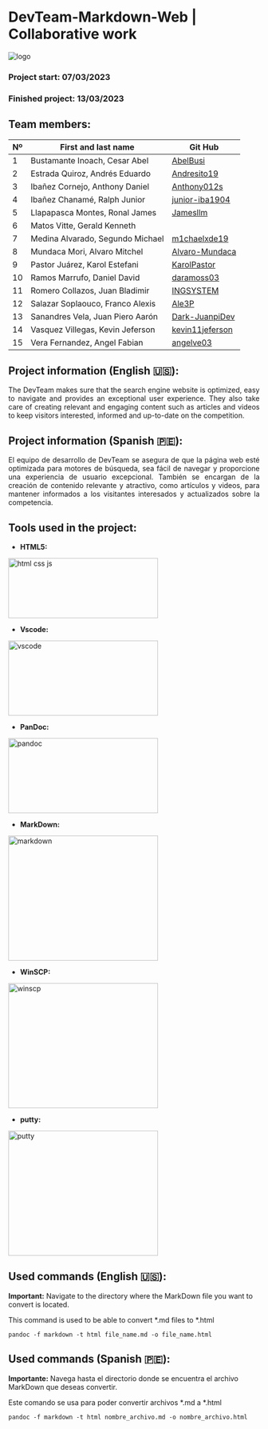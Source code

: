 # DevTeam-Markdown-Web | Collaborative work

![logo](https://github.com/INGSYSTEM/DevTeam-Markdown-Web/blob/main/Proyecto_html_y_css/img/logo_de_DevTeam_sin_fondo.png?raw=true)

### Project start: 07/03/2023
### Finished project: 13/03/2023

## Team members:
   |Nº| First and last name| Git Hub |
   | --- | --- | --- |
   | 1 | Bustamante Inoach, Cesar Abel | [AbelBusi](https://github.com/AbelBusi) |
   | 2 | Estrada Quiroz, Andrés Eduardo | [Andresito19](https://github.com/Andresito19) |
   | 3 | Ibañez Cornejo, Anthony Daniel  | [Anthony012s](https://github.com/Anthony012s) |
   | 4 | Ibañez Chanamé, Ralph Junior | [junior-iba1904](https://github.com/junior-iba1904) |
   | 5 | Llapapasca Montes, Ronal James| [Jamesllm](https://github.com/Jamesllm) |
   | 6 | Matos Vitte, Gerald Kenneth |
   | 7 | Medina Alvarado, Segundo Michael | [m1chaelxde19](https://github.com/m1chaelxde19) |
   | 8 | Mundaca Mori, Alvaro Mitchel | [Alvaro-Mundaca](https://github.com/Alvaro-Mundaca) |
   | 9 | Pastor Juárez, Karol Estefani | [KarolPastor](https://github.com/KarolPastor) |
   | 10 | Ramos Marrufo, Daniel David  | [daramoss03](https://github.com/daramoss03) |
   | 11 | Romero Collazos, Juan Bladimir | [INGSYSTEM](https://github.com/INGSYSTEM) |
   | 12 | Salazar Soplaouco, Franco Alexis | [Ale3P](https://github.com/Ale3P) |
   | 13 | Sanandres Vela, Juan Piero Aarón | [Dark-JuanpiDev](https://github.com/Dark-JuanpiDev) |
   | 14 | Vasquez Villegas, Kevin Jeferson | [kevin11jeferson](https://github.com/kevin11jeferson) |
   | 15 | Vera Fernandez, Angel Fabian | [angelve03](https://github.com/angelve03) |

## Project information (English :us:):

<p style="text-align: justify;">
The DevTeam makes sure that the search engine website is optimized, easy to navigate and provides an exceptional user experience. They also take care of creating relevant and engaging content such as articles and videos to keep visitors interested, informed and up-to-date on the competition.
</p>

## Project information (Spanish 🇵🇪):

<p style="text-align: justify;">
El equipo de desarrollo de DevTeam se asegura de que la página web esté optimizada para motores de búsqueda, sea fácil de navegar y proporcione una experiencia de usuario excepcional. También se encargan de la creación de contenido relevante y atractivo, como artículos y videos, para mantener informados a los visitantes interesados y actualizados sobre la competencia.
</p>

## Tools used in the project:

* **HTML5:**

<img src="https://github.com/INGSYSTEM/DevTeam-Markdown-Web/blob/main/Proyecto_html_y_css/img/html_css_js.png?raw=true" width="300" height="120" alt = "html css js">

* **Vscode:**

<img src="https://github.com/INGSYSTEM/DevTeam-Markdown-Web/blob/main/Proyecto_html_y_css/img/vscode.png?raw=true" width="300" height="150" alt = "vscode">

* **PanDoc:**

<img src="https://github.com/INGSYSTEM/DevTeam-Markdown-Web/blob/main/Proyecto_html_y_css/img/pandoc.png?raw=true" width="300" height="150" alt = "pandoc">

* **MarkDown:**

<img src="https://github.com/INGSYSTEM/DevTeam-Markdown-Web/blob/main/Proyecto_html_y_css/img/markdown.png?raw=true" width="300" height="250" alt = "markdown">

* **WinSCP:**

<img src="https://github.com/INGSYSTEM/DevTeam-Markdown-Web/blob/main/Proyecto_html_y_css/img/winscp.png?raw=true" width="300" height="250" alt = "winscp">

* **putty:**

<img src="https://github.com/INGSYSTEM/DevTeam-Markdown-Web/blob/main/Proyecto_html_y_css/img/putty.png?raw=true" width="300" height="250" alt = "putty">


## Used commands (English :us:):

**Important:** Navigate to the directory where the MarkDown file you want to convert is located.

This command is used to be able to convert *.md files to *.html

```
pandoc -f markdown -t html file_name.md -o file_name.html
```

## Used commands (Spanish 🇵🇪):

**Importante:** Navega hasta el directorio donde se encuentra el archivo MarkDown que deseas convertir.

Este comando se usa para poder convertir archivos *.md a *.html

```
pandoc -f markdown -t html nombre_archivo.md -o nombre_archivo.html
```
